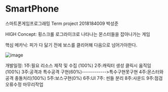 # SmartPhone
스마트폰게임프로그래밍 Term project 2018184009 박성준

HIGH Concept:
횡스크롤 로그라이크로 나타나는 몬스터들을 잡아나가는 게임

핵심 메카닉:
피가 다 닳기 전에 보스를 클리어해 다음으로 넘어가야한다.


![image](https://user-images.githubusercontent.com/70846907/166517573-278cc35a-bafd-4dfe-b1ce-c9c7a0c585e0.png)


개발일정:
1주:필요 리소스 제작 및 수집 (100%)
2주:캐릭터 생성 클릭시 움직임 (100%)
3주:공격과 특수공격 구현(60%)------------>특수구현못구현
4주:몬스터와 공격 충돌처리(100%)
5주:보스구현(0%)
6주:UI
7주: 씬들 분리
8주:사운드
9주:점검 오류수정 마무리작업


